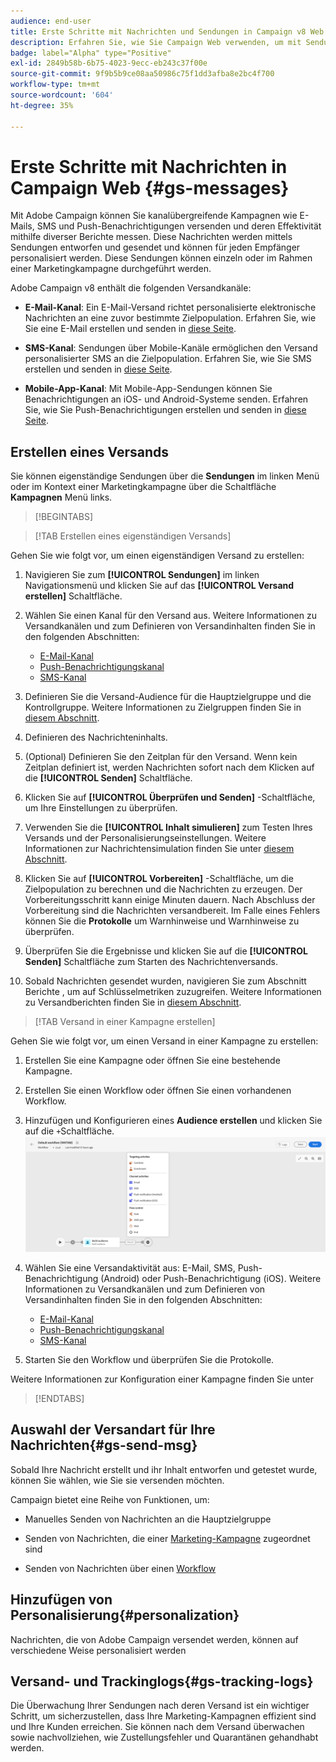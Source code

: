 ```yaml
---
audience: end-user
title: Erste Schritte mit Nachrichten und Sendungen in Campaign v8 Web
description: Erfahren Sie, wie Sie Campaign Web verwenden, um mit Sendungen zu arbeiten und Nachrichten zu senden
badge: label="Alpha" type="Positive"
exl-id: 2849b58b-6b75-4023-9ecc-eb243c37f00e
source-git-commit: 9f9b5b9ce08aa50986c75f1dd3afba8e2bc4f700
workflow-type: tm+mt
source-wordcount: '604'
ht-degree: 35%

---
```


# Erste Schritte mit Nachrichten in Campaign Web {#gs-messages}

Mit Adobe Campaign können Sie kanalübergreifende Kampagnen wie E-Mails, SMS und Push-Benachrichtigungen versenden und deren Effektivität mithilfe diverser Berichte messen. Diese Nachrichten werden mittels Sendungen entworfen und gesendet und können für jeden Empfänger personalisiert werden. Diese Sendungen können einzeln oder im Rahmen einer Marketingkampagne durchgeführt werden.

Adobe Campaign v8 enthält die folgenden Versandkanäle:

* **E-Mail-Kanal**: Ein E-Mail-Versand richtet personalisierte elektronische Nachrichten an eine zuvor bestimmte Zielpopulation. Erfahren Sie, wie Sie eine E-Mail erstellen und senden in [diese Seite](../email/create-email.md).

* **SMS-Kanal**: Sendungen über Mobile-Kanäle ermöglichen den Versand personalisierter SMS an die Zielpopulation.  Erfahren Sie, wie Sie SMS erstellen und senden in [diese Seite](../sms/create-sms.md).

* **Mobile-App-Kanal**: Mit Mobile-App-Sendungen können Sie Benachrichtigungen an iOS- und Android-Systeme senden.  Erfahren Sie, wie Sie Push-Benachrichtigungen erstellen und senden in [diese Seite](../push/gs-push.md).

## Erstellen eines Versands

Sie können eigenständige Sendungen über die **Sendungen** im linken Menü oder im Kontext einer Marketingkampagne über die Schaltfläche **Kampagnen** Menü links.

>[!BEGINTABS]

>[!TAB Erstellen eines eigenständigen Versands]

Gehen Sie wie folgt vor, um einen eigenständigen Versand zu erstellen:

1. Navigieren Sie zum **[!UICONTROL Sendungen]** im linken Navigationsmenü und klicken Sie auf das **[!UICONTROL Versand erstellen]** Schaltfläche.
1. Wählen Sie einen Kanal für den Versand aus. Weitere Informationen zu Versandkanälen und zum Definieren von Versandinhalten finden Sie in den folgenden Abschnitten:

   * [E-Mail-Kanal](../email/create-email.md)
   * [Push-Benachrichtigungskanal](../push/gs-push.md)
   * [SMS-Kanal](../sms/create-sms.md)

1. Definieren Sie die Versand-Audience für die Hauptzielgruppe und die Kontrollgruppe. Weitere Informationen zu Zielgruppen finden Sie in [diesem Abschnitt](../audience/about-audiences.md).
1. Definieren des Nachrichteninhalts.
1. (Optional) Definieren Sie den Zeitplan für den Versand. Wenn kein Zeitplan definiert ist, werden Nachrichten sofort nach dem Klicken auf die **[!UICONTROL Senden]** Schaltfläche.
1. Klicken Sie auf  **[!UICONTROL Überprüfen und Senden]** -Schaltfläche, um Ihre Einstellungen zu überprüfen.
1. Verwenden Sie die  **[!UICONTROL Inhalt simulieren]** zum Testen Ihres Versands und der Personalisierungseinstellungen. Weitere Informationen zur Nachrichtensimulation finden Sie unter [diesem Abschnitt](../preview-test/preview-test.md).
1. Klicken Sie auf  **[!UICONTROL Vorbereiten]** -Schaltfläche, um die Zielpopulation zu berechnen und die Nachrichten zu erzeugen. Der Vorbereitungsschritt kann einige Minuten dauern. Nach Abschluss der Vorbereitung sind die Nachrichten versandbereit. Im Falle eines Fehlers können Sie die **Protokolle** um Warnhinweise und Warnhinweise zu überprüfen.
1. Überprüfen Sie die Ergebnisse und klicken Sie auf die  **[!UICONTROL Senden]** Schaltfläche zum Starten des Nachrichtenversands.
1. Sobald Nachrichten gesendet wurden, navigieren Sie zum Abschnitt Berichte , um auf Schlüsselmetriken zuzugreifen. Weitere Informationen zu Versandberichten finden Sie in [diesem Abschnitt](../reporting/reports.md).

>[!TAB Versand in einer Kampagne erstellen]

Gehen Sie wie folgt vor, um einen Versand in einer Kampagne zu erstellen:

1. Erstellen Sie eine Kampagne oder öffnen Sie eine bestehende Kampagne.
1. Erstellen Sie einen Workflow oder öffnen Sie einen vorhandenen Workflow.
1. Hinzufügen und Konfigurieren eines **Audience erstellen** und klicken Sie auf die `+`Schaltfläche.
   ![](assets/add-delivery-in-wf.png)
1. Wählen Sie eine Versandaktivität aus: E-Mail, SMS, Push-Benachrichtigung (Android) oder Push-Benachrichtigung (iOS). Weitere Informationen zu Versandkanälen und zum Definieren von Versandinhalten finden Sie in den folgenden Abschnitten:

   * [E-Mail-Kanal](../email/create-email.md)
   * [Push-Benachrichtigungskanal](../push/gs-push.md)
   * [SMS-Kanal](../sms/create-sms.md)

1. Starten Sie den Workflow und überprüfen Sie die Protokolle.

Weitere Informationen zur Konfiguration einer Kampagne finden Sie unter

>[!ENDTABS]


## Auswahl der Versandart für Ihre Nachrichten{#gs-send-msg}

Sobald Ihre Nachricht erstellt und ihr Inhalt entworfen und getestet wurde, können Sie wählen, wie Sie sie versenden möchten.

Campaign bietet eine Reihe von Funktionen, um:

* Manuelles Senden von Nachrichten an die Hauptzielgruppe

* Senden von Nachrichten, die einer [Marketing-Kampagne](../campaigns/gs-campaigns.md) zugeordnet sind

* Senden von Nachrichten über einen [Workflow](../workflows/channel-activities.md)


## Hinzufügen von Personalisierung{#personalization}

Nachrichten, die von Adobe Campaign versendet werden, können auf verschiedene Weise personalisiert werden


## Versand- und Trackinglogs{#gs-tracking-logs}

Die Überwachung Ihrer Sendungen nach deren Versand ist ein wichtiger Schritt, um sicherzustellen, dass Ihre Marketing-Kampagnen effizient sind und Ihre Kunden erreichen. Sie können nach dem Versand überwachen sowie nachvollziehen, wie Zustellungsfehler und Quarantänen gehandhabt werden.
